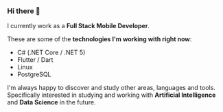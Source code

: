 ### Hi there 👋

I currently work as a **Full Stack Mobile Developer**.

These are some of the **technologies I'm working with right now**: 
* C# (.NET Core / .NET 5)
* Flutter / Dart
* Linux
* PostgreSQL
                                                               
I'm always happy to discover and study other areas, languages and tools.
Specifically interested in studying and working with **Artificial Intelligence** and **Data Science** in the future.
                                                                  


<!--
**pedrobrun/pedrobrun** is a ✨ _special_ ✨ repository because its `README.md` (this file) appears on your GitHub profile.

Here are some ideas to get you started:

- 🔭 I’m currently working on ...
- 🌱 I’m currently learning ...
- 👯 I’m looking to collaborate on ...
- 🤔 I’m looking for help with ...
- 💬 Ask me about ...
- 📫 How to reach me: ...
- 😄 Pronouns: ...
- ⚡ Fun fact: ...
-->
